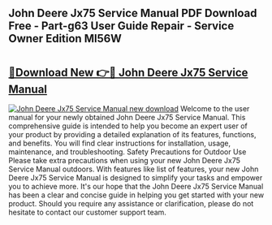 ## John Deere Jx75 Service Manual PDF Download Free - Part-g63 User Guide Repair - Service Owner Edition Ml56W

# <h2><a href="http://bc87089.oget.top/?id=John+Deere+Jx75+Service+Manual">🔗Download New 👉🔴 John Deere Jx75 Service Manual</a></h2>

[![John Deere Jx75 Service Manual new download](https://i.imgur.com/5g1atiW.png)](http://bc87089.oget.top/?id=John+Deere+Jx75+Service+Manual)
Welcome to the user manual for your newly obtained John Deere Jx75 Service Manual. This comprehensive guide is intended to help you become an expert user of your product by providing a detailed explanation of its features, functions, and benefits. You will find clear instructions for installation, usage, maintenance, and troubleshooting. Safety Precautions for Outdoor Use Please take extra precautions when using your new John Deere Jx75 Service Manual outdoors. With features like list of features, your new John Deere Jx75 Service Manual is designed to simplify your tasks and empower you to achieve more. It's our hope that the John Deere Jx75 Service Manual has been a clear and concise guide in helping you get started with your new product. Should you require any assistance or clarification, please do not hesitate to contact our customer support team.
